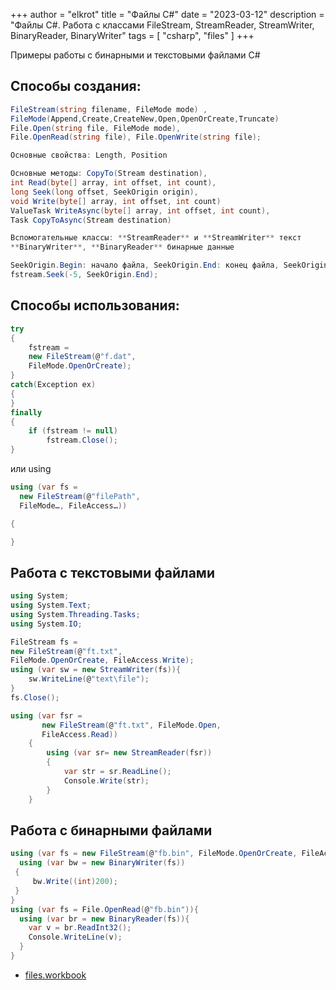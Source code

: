 +++
author = "elkrot"
title = "Файлы C#"
date = "2023-03-12"
description = "Файлы C#. Работа с классами FileStream, StreamReader, StreamWriter, BinaryReader, BinaryWriter"
tags = [
    "csharp",
	"files"
]
+++
 
Примеры работы с бинарными и текстовыми файлами C# <!--more-->

Способы создания: 
-----------------
```csharp
FileStream(string filename, FileMode mode) , 
FileMode(Append,Create,CreateNew,Open,OpenOrCreate,Truncate)
File.Open(string file, FileMode mode), 
File.OpenRead(string file), File.OpenWrite(string file);

Основные свойства: Length, Position

Основные методы: CopyTo(Stream destination),
int Read(byte[] array, int offset, int count),
long Seek(long offset, SeekOrigin origin),
void Write(byte[] array, int offset, int count)
ValueTask WriteAsync(byte[] array, int offset, int count), 
Task CopyToAsync(Stream destination)

Вспомогательные классы: **StreamReader** и **StreamWriter** текст
**BinaryWriter**, **BinaryReader** бинарные данные

SeekOrigin.Begin: начало файла, SeekOrigin.End: конец файла, SeekOrigin.Current: текущая позиция в файле
fstream.Seek(-5, SeekOrigin.End);
```
Способы использования:
----------------------
```csharp
try
{
    fstream = 
	new FileStream(@"f.dat", 
	FileMode.OpenOrCreate);
}
catch(Exception ex)
{ 
}
finally
{
    if (fstream != null)
        fstream.Close();
}
```
или using
```csharp
using (var fs = 
  new FileStream(@"filePath", 
  FileMode…, FileAccess…))

{

}
```


## Работа с текстовыми файлами

```csharp
using System;
using System.Text;
using System.Threading.Tasks;
using System.IO;

FileStream fs = 
new FileStream(@"ft.txt", 
FileMode.OpenOrCreate, FileAccess.Write);
using (var sw = new StreamWriter(fs)){
    sw.WriteLine(@"text\file");
}
fs.Close();

using (var fsr = 
       new FileStream(@"ft.txt", FileMode.Open, 
       FileAccess.Read))
	{
		using (var sr= new StreamReader(fsr))
		{
			var str = sr.ReadLine(); 
			Console.Write(str); 
		}  
	}
```

## Работа с бинарными файлами

```csharp
using (var fs = new FileStream(@"fb.bin", FileMode.OpenOrCreate, FileAccess.Write)){
  using (var bw = new BinaryWriter(fs))
 {
     bw.Write((int)200);
 }   
}
using (var fs = File.OpenRead(@"fb.bin")){
  using (var br = new BinaryReader(fs)){
    var v = br.ReadInt32();
    Console.WriteLine(v);     
  }
}
```
- [files.workbook](https://drive.google.com/file/d/1kcefBU4FVkmcGuIkhRxE_G0GRcQ31eWX/view?usp=sharing)

